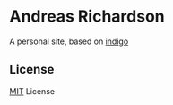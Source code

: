 # Andreas Richardson

A personal site, based on [indigo](https://github.com/sergiokopplin/indigo)
## License

[MIT](https://kopplin.mit-license.org/) License

